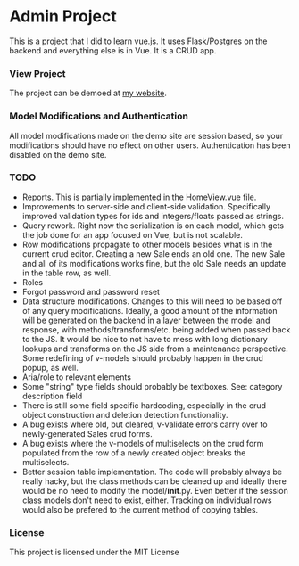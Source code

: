 # Admin Project

This is a project that I did to learn vue.js. It uses Flask/Postgres on the backend and everything else is in Vue. It is a CRUD app.

### View Project

The project can be demoed at [my website](https://admin.devincoty.com/loading/).

### Model Modifications and Authentication

All model modifications made on the demo site are session based, so your modifications should have no effect on other users. Authentication has been disabled on the demo site.

### TODO

* Reports. This is partially implemented in the HomeView.vue file.
* Improvements to server-side and client-side validation. Specifically improved validation types for ids and integers/floats passed as strings.
* Query rework. Right now the serialization is on each model, which gets the job done for an app focused on Vue, but is not scalable.
* Row modifications propagate to other models besides what is in the current crud editor. Creating a new Sale ends an old one. The new Sale and all of its modifications works fine, but the old Sale needs an update in the table row, as well.
* Roles
* Forgot password and password reset
* Data structure modifications. Changes to this will need to be based off of any query modifications. Ideally, a good amount of the information will be generated on the backend in a layer between the model and response, with methods/transforms/etc. being added when passed back to the JS. It would be nice to not have to mess with long dictionary lookups and transforms on the JS side from a maintenance perspective. Some redefining of v-models should probably happen in the crud popup, as well.
* Aria/role to relevant elements
* Some "string" type fields should probably be textboxes. See: category description field
* There is still some field specific hardcoding, especially in the crud object construction and deletion detection functionality.
* A bug exists where old, but cleared, v-validate errors carry over to newly-generated Sales crud forms.
* A bug exists where the v-models of multiselects on the crud form populated from the row of a newly created object breaks the multiselects.
* Better session table implementation. The code will probably always be really hacky, but the class methods can be cleaned up and ideally there would be no need to modify the model/__init__.py. Even better if the session class models don't need to exist, either. Tracking on individual rows would also be prefered to the current method of copying tables.

### License

This project is licensed under the MIT License
